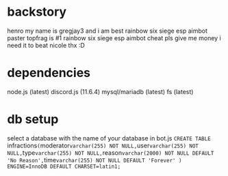 # backstory
henro my name is gregjay3 and i am best rainbow six siege esp aimbot paster
topfrag is #1 rainbow six siege esp aimbot cheat 
pls give me money i need it to beat nicole
thx :D

# dependencies
node.js (latest)
discord.js (11.6.4)
mysql/mariadb (latest)
fs (latest)

# db setup
select a database with the name of your database in bot.js
`CREATE TABLE `infractions` (
  `moderator` varchar(255) NOT NULL,
  `user` varchar(255) NOT NULL,
  `type` varchar(255) NOT NULL,
  `reason` varchar(2000) NOT NULL DEFAULT 'No Reason',
  `time` varchar(255) NOT NULL DEFAULT 'Forever'
) ENGINE=InnoDB DEFAULT CHARSET=latin1;
`
